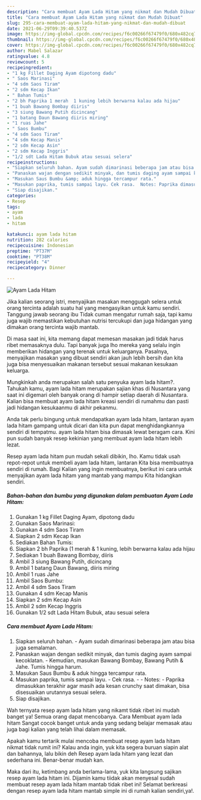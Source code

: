 ```yaml
---
description: "Cara membuat Ayam Lada Hitam yang nikmat dan Mudah Dibuat"
title: "Cara membuat Ayam Lada Hitam yang nikmat dan Mudah Dibuat"
slug: 295-cara-membuat-ayam-lada-hitam-yang-nikmat-dan-mudah-dibuat
date: 2021-06-29T09:39:40.537Z
image: https://img-global.cpcdn.com/recipes/f6c00266f67479f0/680x482cq70/ayam-lada-hitam-foto-resep-utama.jpg
thumbnail: https://img-global.cpcdn.com/recipes/f6c00266f67479f0/680x482cq70/ayam-lada-hitam-foto-resep-utama.jpg
cover: https://img-global.cpcdn.com/recipes/f6c00266f67479f0/680x482cq70/ayam-lada-hitam-foto-resep-utama.jpg
author: Mabel Salazar
ratingvalue: 4.8
reviewcount: 5
recipeingredient:
- "1 kg Fillet Daging Ayam dipotong dadu"
- " Saos Marinasi"
- "4 sdm Saos Tiram"
- "2 sdm Kecap Ikan"
- " Bahan Tumis"
- "2 bh Paprika 1 merah  1 kuning lebih berwarna kalau ada hijau"
- "1 buah Bawang Bombay diiris"
- "3 siung Bawang Putih dicincang"
- "1 batang Daun Bawang diiris miring"
- "1 ruas Jahe"
- " Saos Bumbu"
- "4 sdm Saos Tiram"
- "4 sdm Kecap Manis"
- "2 sdm Kecap Asin"
- "2 sdm Kecap Inggris"
- "1/2 sdt Lada Hitam Bubuk atau sesuai selera"
recipeinstructions:
- "Siapkan seluruh bahan. Ayam sudah dimarinasi beberapa jam atau bisa juga semalaman."
- "Panaskan wajan dengan sedikit minyak, dan tumis daging ayam sampai kecoklatan. Kemudian, masukan Bawang Bombay, Bawang Putih &amp; Jahe. Tumis hingga harum."
- "Masukan Saus Bumbu &amp; aduk hingga tercampur rata."
- "Masukan paprika, tumis sampai layu. Cek rasa.  Notes: Paprika dimasukkan terakhir agar masih ada kesan crunchy saat dimakan, bisa disesuaikan urutannya sesuai selera."
- "Siap disajikan."
categories:
- Resep
tags:
- ayam
- lada
- hitam

katakunci: ayam lada hitam 
nutrition: 282 calories
recipecuisine: Indonesian
preptime: "PT37M"
cooktime: "PT38M"
recipeyield: "4"
recipecategory: Dinner

---
```



![Ayam Lada Hitam](https://img-global.cpcdn.com/recipes/f6c00266f67479f0/680x482cq70/ayam-lada-hitam-foto-resep-utama.jpg)

Jika kalian seorang istri, menyajikan masakan menggugah selera untuk orang tercinta adalah suatu hal yang mengasyikan untuk kamu sendiri. Tanggung jawab seorang ibu Tidak cuman mengatur rumah saja, tapi kamu juga wajib memastikan kebutuhan nutrisi tercukupi dan juga hidangan yang dimakan orang tercinta wajib mantab.

Di masa  saat ini, kita memang dapat memesan masakan jadi tidak harus ribet memasaknya dulu. Tapi banyak juga lho mereka yang selalu ingin memberikan hidangan yang terenak untuk keluarganya. Pasalnya, menyajikan masakan yang dibuat sendiri akan jauh lebih bersih dan kita juga bisa menyesuaikan makanan tersebut sesuai makanan kesukaan keluarga. 



Mungkinkah anda merupakan salah satu penyuka ayam lada hitam?. Tahukah kamu, ayam lada hitam merupakan sajian khas di Nusantara yang saat ini digemari oleh banyak orang di hampir setiap daerah di Nusantara. Kalian bisa membuat ayam lada hitam kreasi sendiri di rumahmu dan pasti jadi hidangan kesukaanmu di akhir pekanmu.

Anda tak perlu bingung untuk mendapatkan ayam lada hitam, lantaran ayam lada hitam gampang untuk dicari dan kita pun dapat menghidangkannya sendiri di tempatmu. ayam lada hitam bisa dimasak lewat beragam cara. Kini pun sudah banyak resep kekinian yang membuat ayam lada hitam lebih lezat.

Resep ayam lada hitam pun mudah sekali dibikin, lho. Kamu tidak usah repot-repot untuk membeli ayam lada hitam, lantaran Kita bisa membuatnya sendiri di rumah. Bagi Kalian yang ingin membuatnya, berikut ini cara untuk menyajikan ayam lada hitam yang mantab yang mampu Kita hidangkan sendiri.

<!--inarticleads1-->

##### Bahan-bahan dan bumbu yang digunakan dalam pembuatan Ayam Lada Hitam:

1. Gunakan 1 kg Fillet Daging Ayam, dipotong dadu
1. Gunakan  Saos Marinasi:
1. Gunakan 4 sdm Saos Tiram
1. Siapkan 2 sdm Kecap Ikan
1. Sediakan  Bahan Tumis:
1. Siapkan 2 bh Paprika (1 merah &amp; 1 kuning, lebih berwarna kalau ada hijau
1. Sediakan 1 buah Bawang Bombay, diiris
1. Ambil 3 siung Bawang Putih, dicincang
1. Ambil 1 batang Daun Bawang, diiris miring
1. Ambil 1 ruas Jahe
1. Ambil  Saos Bumbu:
1. Ambil 4 sdm Saos Tiram
1. Gunakan 4 sdm Kecap Manis
1. Siapkan 2 sdm Kecap Asin
1. Ambil 2 sdm Kecap Inggris
1. Gunakan 1/2 sdt Lada Hitam Bubuk, atau sesuai selera




<!--inarticleads2-->

##### Cara membuat Ayam Lada Hitam:

1. Siapkan seluruh bahan. - Ayam sudah dimarinasi beberapa jam atau bisa juga semalaman.
1. Panaskan wajan dengan sedikit minyak, dan tumis daging ayam sampai kecoklatan. - Kemudian, masukan Bawang Bombay, Bawang Putih &amp; Jahe. Tumis hingga harum.
1. Masukan Saus Bumbu &amp; aduk hingga tercampur rata.
1. Masukan paprika, tumis sampai layu. - Cek rasa. -  - Notes: - Paprika dimasukkan terakhir agar masih ada kesan crunchy saat dimakan, bisa disesuaikan urutannya sesuai selera.
1. Siap disajikan.




Wah ternyata resep ayam lada hitam yang nikamt tidak ribet ini mudah banget ya! Semua orang dapat mencobanya. Cara Membuat ayam lada hitam Sangat cocok banget untuk anda yang sedang belajar memasak atau juga bagi kalian yang telah lihai dalam memasak.

Apakah kamu tertarik mulai mencoba membuat resep ayam lada hitam nikmat tidak rumit ini? Kalau anda ingin, yuk kita segera buruan siapin alat dan bahannya, lalu bikin deh Resep ayam lada hitam yang lezat dan sederhana ini. Benar-benar mudah kan. 

Maka dari itu, ketimbang anda berlama-lama, yuk kita langsung sajikan resep ayam lada hitam ini. Dijamin kamu tiidak akan menyesal sudah membuat resep ayam lada hitam mantab tidak ribet ini! Selamat berkreasi dengan resep ayam lada hitam mantab simple ini di rumah kalian sendiri,ya!.

